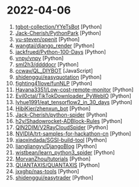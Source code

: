 # 2022-04-06

1. [tgbot-collection/YYeTsBot](https://github.com/tgbot-collection/YYeTsBot "🎬 人人影视bot，完全对接人人影视全部无删减资源") [Python]
2. [Jack-Cherish/PythonPark](https://github.com/Jack-Cherish/PythonPark "Python 开源项目之「自学编程之路」，保姆级教程：AI实验室、宝藏视频、数据结构、学习指南、机器学习实战、深度学习实战、网络爬虫、大厂面经、程序人生、资源分享。") [Python]
3. [yu-steven/openit](https://github.com/yu-steven/openit "Openit订阅致力于打造免费无感的翻墙环境") [Python]
4. [wangtai/django_render](https://github.com/wangtai/django_render "一个非常轻量Django URL 的装饰器") [Python]
5. [jackfrued/Python-100-Days](https://github.com/jackfrued/Python-100-Days "Python - 100天从新手到大师") [Python]
6. [vnpy/vnpy](https://github.com/vnpy/vnpy "基于Python的开源量化交易平台开发框架") [Python]
7. [sml2h3/ddddocr](https://github.com/sml2h3/ddddocr "带带弟弟 通用验证码识别OCR pypi版") [Python]
8. [ccwav/QL_DIYBOT](https://github.com/ccwav/QL_DIYBOT "写点有用且好玩的bot模块") [JavaScript]
9. [shidenggui/easyquotation](https://github.com/shidenggui/easyquotation "实时获取新浪 / 腾讯 的免费股票行情 / 集思路的分级基金行情") [Python]
10. [fighting41love/funNLP](https://github.com/fighting41love/funNLP "中英文敏感词、语言检测、中外手机/电话归属地/运营商查询、名字推断性别、手机号抽取、身份证抽取、邮箱抽取、中日文人名库、中文缩写库、拆字词典、词汇情感值、停用词、反动词表、暴恐词表、繁简体转换、英文模拟中文发音、汪峰歌词生成器、职业名称词库、同义词库、反义词库、否定词库、汽车品牌词库、汽车零件词库、连续英文切割、各种中文词向量、公司名字大全、古诗词库、IT词库、财经词库、成语词库、地名词库、历史名人词库、诗词词库、医学词库、饮食词库、法律词库、汽车词库、动物词库、中文聊天语料、中文谣言数据、百度中文问答数据集、句子相似度匹配算法集合、bert资源、文本生成&摘要相关工具、cocoNLP信息抽取工具、国内电话号码正则匹配、清华大学XLORE:中英文跨语言百科知识图谱、清华大学人工智能技术…") [Python]
11. [Havana3351/Low-cost-remote-monitor](https://github.com/Havana3351/Low-cost-remote-monitor "这是一个由树莓派终端做摄像头，远程访问通过web服务实现的，低成本远程监控解决方案。This is a low-cost remote monitoring solution using a Raspberry Pi terminal as a camera and remote access through web services.") [Python]
12. [Evil0ctal/TikTokDownloader_PyWebIO](https://github.com/Evil0ctal/TikTokDownloader_PyWebIO "基于抖音官方API，实现在线批量Douyin/TikTok解析下载无水印视频/图集，并将结果显示在网页上。同时支持API调用，可配合iOS快捷指令APP实现应用内下载。") [Python]
13. [lyhue1991/eat_tensorflow2_in_30_days](https://github.com/lyhue1991/eat_tensorflow2_in_30_days "Tensorflow2.0 🍎🍊 is delicious, just eat it! 😋😋") [Python]
14. [HibiKier/zhenxun_bot](https://github.com/HibiKier/zhenxun_bot "基于 Nonebot2 和 go-cqhttp 开发，以 postgresql 作为数据库，非常可爱的绪山真寻bot") [Python]
15. [Jack-Cherish/python-spider](https://github.com/Jack-Cherish/python-spider "🌈Python3网络爬虫实战：淘宝、京东、网易云、B站、12306、抖音、笔趣阁、漫画小说下载、音乐电影下载等") [Python]
16. [h2y/Shadowrocket-ADBlock-Rules](https://github.com/h2y/Shadowrocket-ADBlock-Rules "提供多款 Shadowrocket 规则，带广告过滤功能。用于 iOS 未越狱设备选择性地自动翻墙。") [Python]
17. [QIN2DIM/V2RayCloudSpider](https://github.com/QIN2DIM/V2RayCloudSpider "​🚀 采集|免费|优质|的订阅链接；科学上网，从娃娃抓起！") [Python]
18. [NVIDIA/trt-samples-for-hackathon-cn](https://github.com/NVIDIA/trt-samples-for-hackathon-cn "Simple samples for TensorRT programming") [Python]
19. [xiaoxindada/SGSI-build-tool](https://github.com/xiaoxindada/SGSI-build-tool "") [Python]
20. [liangliangyy/DjangoBlog](https://github.com/liangliangyy/DjangoBlog "🍺基于Django的博客系统") [Python]
21. [wistbean/learn_python3_spider](https://github.com/wistbean/learn_python3_spider "python爬虫教程系列、从0到1学习python爬虫，包括浏览器抓包，手机APP抓包，如 fiddler、mitmproxy，各种爬虫涉及的模块的使用，如：requests、beautifulSoup、selenium、appium、scrapy等，以及IP代理，验证码识别，Mysql，MongoDB数据库的python使用，多线程多进程爬虫的使用，css 爬虫加密逆向破解，JS爬虫逆向，分布式爬虫，爬虫项目实战实例等") [Python]
22. [MorvanZhou/tutorials](https://github.com/MorvanZhou/tutorials "机器学习相关教程") [Python]
23. [QUANTAXIS/QUANTAXIS](https://github.com/QUANTAXIS/QUANTAXIS "QUANTAXIS 支持任务调度 分布式部署的 股票/期货/期权 数据/回测/模拟/交易/可视化/多账户 纯本地量化解决方案") [Python]
24. [jxxghp/nas-tools](https://github.com/jxxghp/nas-tools "电影、电视剧、动漫自动PT下载、聚合搜索、智能识别重命名、硬链接媒体库整理、PT保种签到等") [Python]
25. [shidenggui/easytrader](https://github.com/shidenggui/easytrader "提供同花顺客户端/国金/华泰客户端/雪球的基金、股票自动程序化交易以及自动打新，支持跟踪 joinquant /ricequant 模拟交易 和 实盘雪球组合, 量化交易组件") [Python]
